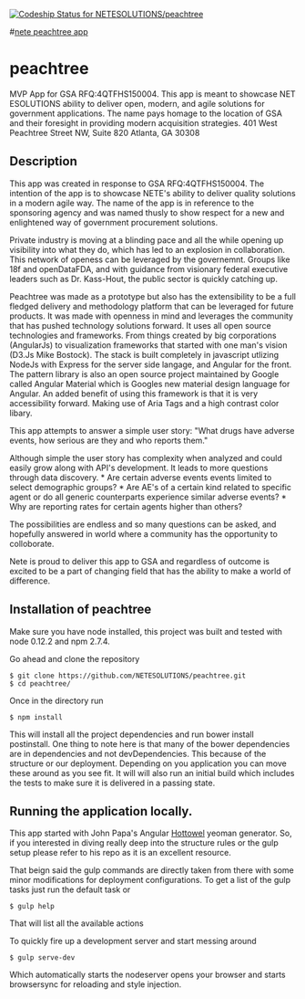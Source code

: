 [ ![Codeship Status for NETESOLUTIONS/peachtree](https://codeship.com/projects/6684a180-fc10-0132-ef4e-46c0998097e0/status?branch=master)](https://codeship.com/projects/87386)

#[nete peachtree app](peachtree.nete.com)
# peachtree
MVP App for GSA RFQ:4QTFHS150004. This app is meant to showcase NET ESOLUTIONS ability to deliver open, modern, and agile solutions for government applications. The name pays homage to the location of GSA and their foresight in providing modern acquisition strategies. 401 West Peachtree Street NW, Suite 820 Atlanta, GA 30308
## Description
This app was created in response to GSA RFQ:4QTFHS150004. The intention of the app is to showcase NETE's ability to deliver quality solutions in a modern agile way. The name of the app is in reference to the sponsoring agency and was named thusly to show respect for a new and enlightened way of  government procurement solutions.

Private industry is moving at a blinding pace and all the while opening up visibility into what they do, which has led to an explosion in collaboration. This network of openess can be leveraged by the governemnt. Groups like 18f and openDataFDA, and with guidance from visionary federal executive leaders such as Dr. Kass-Hout, the public sector is quickly catching up.

Peachtree was made as a prototype but also has the extensibility to be a full fledged delivery and methodology platform that can be leveraged for future products. It was made with openness in mind and leverages the community that has pushed technology solutions forward. It uses all open source technologies and frameworks. From things created by big corporations (AngularJs) to visualization frameworks that started with one man's vision (D3.Js Mike Bostock). The stack is built completely in javascript utlizing NodeJs with Express for the server side langage, and Angular for the front. The pattern library is also an open source project maintained by Google called Angular Material which is Googles new material design language for Angular. An added benefit of using this framework is that it is very accessibility forward. Making use of Aria Tags and a high contrast color libary.

This app attempts to answer a simple user story:
    "What drugs have adverse events, how serious are they and who reports them."

Although simple the user story has complexity when analyzed and could easily grow along with API's development. It leads to more questions through data discovery.
    * Are certain adverse events events limited to select demographic groups?
    * Are AE's of a certain kind related to specific agent or do all generic counterparts experience similar adverse events?
    * Why are reporting rates for certain agents higher than others?
    
The possibilities are endless and so many questions can be asked, and hopefully answered in world where a community has the opportunity to colloborate.

Nete is proud to deliver this app to GSA and regardless of outcome is excited to be a part of changing field that has the ability to make a world of difference.


## Installation of peachtree

Make sure you have node installed, this project was built and tested with node 0.12.2 and npm 2.7.4.

Go ahead and clone the repository
```
$ git clone https://github.com/NETESOLUTIONS/peachtree.git
$ cd peachtree/
```
Once in the directory run 
```
$ npm install
```
This will install all the project dependencies and run bower install postinstall. One thing to note here is that many of the bower dependencies are in dependencies and not devDependencies. This because of the structure or our deployment. Depending on you application you can move these around as you see fit. It will will also run an initial build which includes the tests to make sure it is delivered in a passing state.

## Running the application locally.

This app started with John Papa's Angular [Hottowel](https://github.com/johnpapa/HotTowel-Angular) yeoman generator. So, if you interested in diving really deep into the structure rules or the gulp setup please refer to his repo as it is an excellent resource.

That beign said the gulp commands are directly taken from there with some minor modifications for deployment configurations. To get a list of the gulp tasks just run the default task or 
```
$ gulp help
```
That will list all the available actions

To quickly fire up a development server and start messing around
```
$ gulp serve-dev
```
Which automatically starts the nodeserver opens your browser and starts browsersync for reloading and style injection.

